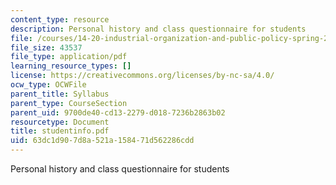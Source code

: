 ```yaml
---
content_type: resource
description: Personal history and class questionnaire for students
file: /courses/14-20-industrial-organization-and-public-policy-spring-2003/63dc1d907d8a521a158471d562286cdd_studentinfo.pdf
file_size: 43537
file_type: application/pdf
learning_resource_types: []
license: https://creativecommons.org/licenses/by-nc-sa/4.0/
ocw_type: OCWFile
parent_title: Syllabus
parent_type: CourseSection
parent_uid: 9700de40-cd13-2279-d018-7236b2863b02
resourcetype: Document
title: studentinfo.pdf
uid: 63dc1d90-7d8a-521a-1584-71d562286cdd
---
```

Personal history and class questionnaire for students